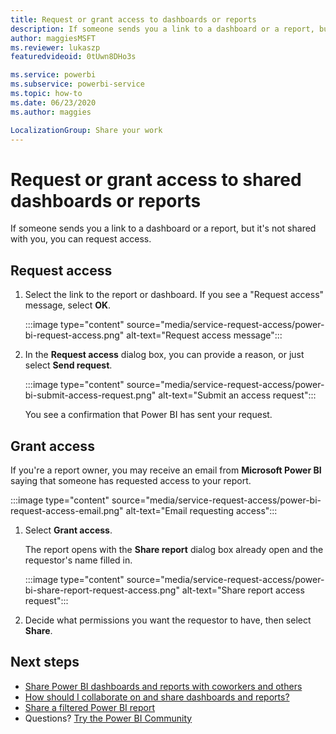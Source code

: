 ```yaml
---
title: Request or grant access to dashboards or reports
description: If someone sends you a link to a dashboard or a report, but doesn't share it with you, you can request access.
author: maggiesMSFT
ms.reviewer: lukaszp
featuredvideoid: 0tUwn8DHo3s

ms.service: powerbi
ms.subservice: powerbi-service
ms.topic: how-to
ms.date: 06/23/2020
ms.author: maggies

LocalizationGroup: Share your work
---
```

# Request or grant access to shared dashboards or reports

If someone sends you a link to a dashboard or a report, but it's not shared with you, you can request access. 

## Request access

1. Select the link to the report or dashboard. If you see a "Request access" message, select **OK**.

    :::image type="content" source="media/service-request-access/power-bi-request-access.png" alt-text="Request access message":::

1. In the **Request access** dialog box, you can provide a reason, or just select **Send request**.

    :::image type="content" source="media/service-request-access/power-bi-submit-access-request.png" alt-text="Submit an access request":::

    You see a confirmation that Power BI has sent your request.

## Grant access

If you're a report owner, you may receive an email from **Microsoft Power BI** saying that someone has requested access to your report.

:::image type="content" source="media/service-request-access/power-bi-request-access-email.png" alt-text="Email requesting access":::

1. Select **Grant access**.

    The report opens with the **Share report** dialog box already open and the requestor's name filled in.

    :::image type="content" source="media/service-request-access/power-bi-share-report-request-access.png" alt-text="Share report access request":::

1. Decide what permissions you want the requestor to have, then select **Share**.

## Next steps

- [Share Power BI dashboards and reports with coworkers and others](service-share-dashboards.md)
- [How should I collaborate on and share dashboards and reports?](service-how-to-collaborate-distribute-dashboards-reports.md)
- [Share a filtered Power BI report](service-share-reports.md)
- Questions? [Try the Power BI Community](https://community.powerbi.com/)
